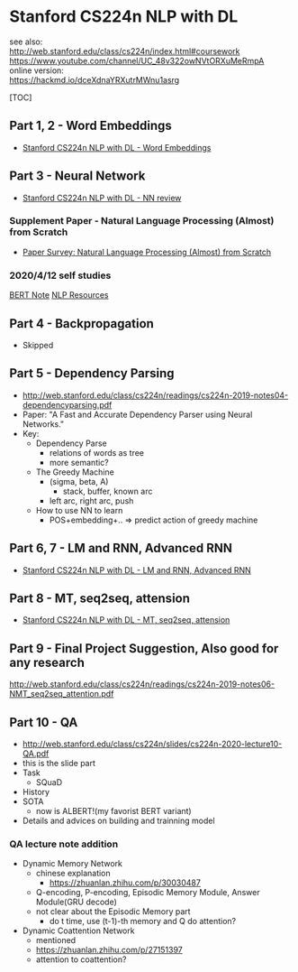 # Stanford CS224n NLP with DL

see also:  
http://web.stanford.edu/class/cs224n/index.html#coursework  
https://www.youtube.com/channel/UC_48v322owNVtORXuMeRmpA  
online version:  
https://hackmd.io/dceXdnaYRXutrMWnu1asrg  

[TOC]

## Part 1, 2 - Word Embeddings
- [Stanford CS224n NLP with DL - Word Embeddings](/0fm8AkwlS_CtiSO9rSQpxQ)

## Part 3 - Neural Network
- [Stanford CS224n NLP with DL - NN review](/BO3_P7V_TKySS_5LiTkamA)

### Supplement Paper - Natural Language Processing (Almost) from Scratch
- [Paper Survey:  Natural Language Processing (Almost) from Scratch](/WntbDPQAThutBw2u_-1IgQ)

### 2020/4/12 self studies
[BERT Note](/1kzPJvV-Tc--F_YSg5s1Dw)
[NLP Resources](/1kzPJvV-Tc--F_YSg5s1Dw)

## Part 4 - Backpropagation
- Skipped

## Part 5 - Dependency Parsing
- http://web.stanford.edu/class/cs224n/readings/cs224n-2019-notes04-dependencyparsing.pdf
- Paper: "A Fast and Accurate
Dependency Parser using Neural Networks."
- Key:
    - Dependency Parse 
        - relations of words as tree
        - more semantic?
    - The Greedy Machine
        - (sigma, beta, A)
            - stack, buffer, known arc
        - left arc, right arc, push
    - How to use NN to learn
        - POS+embedding+.. => predict action of greedy machine


## Part 6, 7 - LM and RNN, Advanced RNN
- [Stanford CS224n NLP with DL - LM and RNN, Advanced RNN](/Ycu_ze76STC095xJJM5TWA)

## Part 8 - MT, seq2seq, attension
- [Stanford CS224n NLP with DL - MT, seq2seq, attension](/b63btW1MQviXnlDkYecpWQ)

## Part 9 - Final Project Suggestion, Also good for any research
http://web.stanford.edu/class/cs224n/readings/cs224n-2019-notes06-NMT_seq2seq_attention.pdf

## Part 10 - QA
- http://web.stanford.edu/class/cs224n/slides/cs224n-2020-lecture10-QA.pdf
- this is the slide part
- Task 
    - SQuaD
- History
- SOTA
    - now is ALBERT!(my favorist BERT variant)
- Details and advices on building and trainning model

### QA lecture note addition
- Dynamic Memory Network
    - chinese explanation
        - https://zhuanlan.zhihu.com/p/30030487
    - Q-encoding, P-encoding, Episodic Memory Module, Answer Module(GRU decode)
    - not clear about the Episodic Memory part
        - do t time, use (t-1)-th memory and Q do attention?
- Dynamic Coattention Network
    - mentioned
    - https://zhuanlan.zhihu.com/p/27151397
    - attention to coattention?


